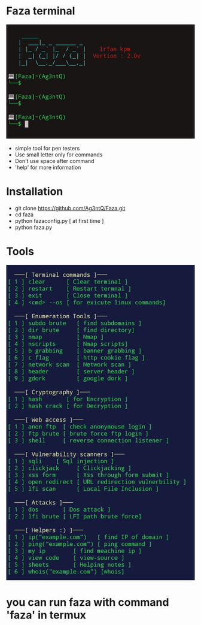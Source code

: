 # Faza terminal
![CHEESE!](faza.jpg)
-  simple  tool for pen testers
- Use small letter only for commands
- Don't use space after command
- 'help' for more information

# Installation
- git clone https://github.com/Ag3ntQ/Faza.git
- cd faza
- python fazaconfig.py [ at first time ]
- python faza.py

# Tools
![CHEESE!](toolimg.jpg)

# you can run faza with command 'faza' in termux 

